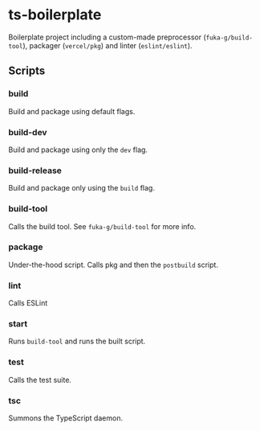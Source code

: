 # ts-boilerplate

Boilerplate project including a custom-made preprocessor (`fuka-g/build-tool`), packager (`vercel/pkg`) and linter (`eslint/eslint`).



## Scripts

### build

Build and package using default flags.

### build-dev

Build and package using only the `dev` flag.

### build-release

Build and package only using the `build` flag.

### build-tool

Calls the build tool. See `fuka-g/build-tool` for more info.

### package

Under-the-hood script. Calls pkg and then the `postbuild` script.

### lint

Calls ESLint

### start

Runs `build-tool` and runs the built script.

### test

Calls the test suite.

### tsc

Summons the TypeScript daemon.